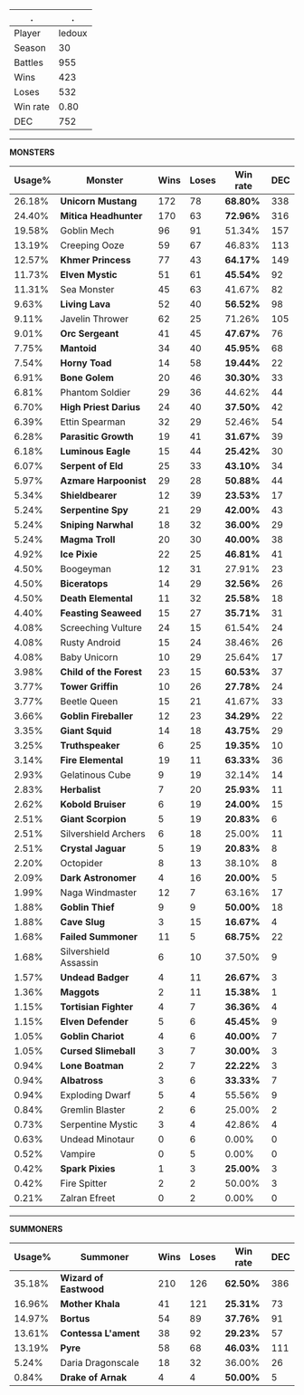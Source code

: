 .|.
|-|-
Player|ledoux
Season|30
Battles|955
Wins|423
Loses|532
Win rate|0.80
DEC|752

---
**MONSTERS**

Usage%|Monster|Wins|Loses|Win rate|DEC|
-|-|-|-|-|-|
26.18%|**Unicorn Mustang**|172|78|**68.80%**|338|
24.40%|**Mitica Headhunter**|170|63|**72.96%**|316|
19.58%|Goblin Mech|96|91|51.34%|157|
13.19%|Creeping Ooze|59|67|46.83%|113|
12.57%|**Khmer Princess**|77|43|**64.17%**|149|
11.73%|**Elven Mystic**|51|61|**45.54%**|92|
11.31%|Sea Monster|45|63|41.67%|82|
9.63%|**Living Lava**|52|40|**56.52%**|98|
9.11%|Javelin Thrower|62|25|71.26%|105|
9.01%|**Orc Sergeant**|41|45|**47.67%**|76|
7.75%|**Mantoid**|34|40|**45.95%**|68|
7.54%|**Horny Toad**|14|58|**19.44%**|22|
6.91%|**Bone Golem**|20|46|**30.30%**|33|
6.81%|Phantom Soldier|29|36|44.62%|44|
6.70%|**High Priest Darius**|24|40|**37.50%**|42|
6.39%|Ettin Spearman|32|29|52.46%|54|
6.28%|**Parasitic Growth**|19|41|**31.67%**|39|
6.18%|**Luminous Eagle**|15|44|**25.42%**|30|
6.07%|**Serpent of Eld**|25|33|**43.10%**|34|
5.97%|**Azmare Harpoonist**|29|28|**50.88%**|44|
5.34%|**Shieldbearer**|12|39|**23.53%**|17|
5.24%|**Serpentine Spy**|21|29|**42.00%**|43|
5.24%|**Sniping Narwhal**|18|32|**36.00%**|29|
5.24%|**Magma Troll**|20|30|**40.00%**|38|
4.92%|**Ice Pixie**|22|25|**46.81%**|41|
4.50%|Boogeyman|12|31|27.91%|23|
4.50%|**Biceratops**|14|29|**32.56%**|26|
4.50%|**Death Elemental**|11|32|**25.58%**|18|
4.40%|**Feasting Seaweed**|15|27|**35.71%**|31|
4.08%|Screeching Vulture|24|15|61.54%|24|
4.08%|Rusty Android|15|24|38.46%|26|
4.08%|Baby Unicorn|10|29|25.64%|17|
3.98%|**Child of the Forest**|23|15|**60.53%**|37|
3.77%|**Tower Griffin**|10|26|**27.78%**|24|
3.77%|Beetle Queen|15|21|41.67%|33|
3.66%|**Goblin Fireballer**|12|23|**34.29%**|22|
3.35%|**Giant Squid**|14|18|**43.75%**|29|
3.25%|**Truthspeaker**|6|25|**19.35%**|10|
3.14%|**Fire Elemental**|19|11|**63.33%**|36|
2.93%|Gelatinous Cube|9|19|32.14%|14|
2.83%|**Herbalist**|7|20|**25.93%**|11|
2.62%|**Kobold Bruiser**|6|19|**24.00%**|15|
2.51%|**Giant Scorpion**|5|19|**20.83%**|6|
2.51%|Silvershield Archers|6|18|25.00%|11|
2.51%|**Crystal Jaguar**|5|19|**20.83%**|8|
2.20%|Octopider|8|13|38.10%|8|
2.09%|**Dark Astronomer**|4|16|**20.00%**|5|
1.99%|Naga Windmaster|12|7|63.16%|17|
1.88%|**Goblin Thief**|9|9|**50.00%**|18|
1.88%|**Cave Slug**|3|15|**16.67%**|4|
1.68%|**Failed Summoner**|11|5|**68.75%**|22|
1.68%|Silvershield Assassin|6|10|37.50%|9|
1.57%|**Undead Badger**|4|11|**26.67%**|3|
1.36%|**Maggots**|2|11|**15.38%**|1|
1.15%|**Tortisian Fighter**|4|7|**36.36%**|4|
1.15%|**Elven Defender**|5|6|**45.45%**|9|
1.05%|**Goblin Chariot**|4|6|**40.00%**|7|
1.05%|**Cursed Slimeball**|3|7|**30.00%**|3|
0.94%|**Lone Boatman**|2|7|**22.22%**|3|
0.94%|**Albatross**|3|6|**33.33%**|7|
0.94%|Exploding Dwarf|5|4|55.56%|9|
0.84%|Gremlin Blaster|2|6|25.00%|2|
0.73%|Serpentine Mystic|3|4|42.86%|4|
0.63%|Undead Minotaur|0|6|0.00%|0|
0.52%|Vampire|0|5|0.00%|0|
0.42%|**Spark Pixies**|1|3|**25.00%**|3|
0.42%|Fire Spitter|2|2|50.00%|3|
0.21%|Zalran Efreet|0|2|0.00%|0|

---
**SUMMONERS**

Usage%|Summoner|Wins|Loses|Win rate|DEC|
-|-|-|-|-|-|
35.18%|**Wizard of Eastwood**|210|126|**62.50%**|386|
16.96%|**Mother Khala**|41|121|**25.31%**|73|
14.97%|**Bortus**|54|89|**37.76%**|91|
13.61%|**Contessa L'ament**|38|92|**29.23%**|57|
13.19%|**Pyre**|58|68|**46.03%**|111|
5.24%|Daria Dragonscale|18|32|36.00%|26|
0.84%|**Drake of Arnak**|4|4|**50.00%**|5|
